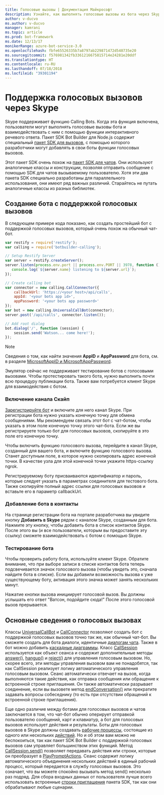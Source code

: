 ```yaml
---
title: Голосовые вызовы | Документация Майкрософт
description: Узнайте, как выполнять голосовые вызовы из бота через Skype с помощью Node.js
author: v-ducvo
ms.author: v-ducvo
manager: kamrani
ms.topic: article
ms.prod: bot-framework
ms.date: 12/13/17
monikerRange: azure-bot-service-3.0
ms.openlocfilehash: fbfe65526335b7a8797ab229871472d540735e20
ms.sourcegitcommit: f576981342fb3361216675815714e24281e20ddf
ms.translationtype: HT
ms.contentlocale: ru-RU
ms.lasthandoff: 07/18/2018
ms.locfileid: "39301194"
---
```

# <a name="support-audio-calls-with-skype"></a>Поддержка голосовых вызовов через Skype

Skype поддерживает функцию Calling Bots.  Когда эта функция включена, пользователи могут выполнять голосовые вызовы бота и взаимодействовать с ним с помощью функции интерактивного речевого ответа.  Пакет SDK Bot Builder для Node.js содержит специальный [пакет SDK для вызовов][calling_sdk], с помощью которого разработчики могут добавлять в свои боты функции голосовых вызовов.   

Этот пакет SDK очень похож на [пакет SDK для чатов][chat_sdk]. Они используют аналогичные классы и конструкции, позволяя отправить сообщение с помощью SDK для чатов вызываемому пользователю.  Хотя эти два пакета SDK специально разработаны для параллельного использования, они имеют ряд важных различий. Старайтесь не путать аналогичные классы из разных библиотек.  

## <a name="create-a-calling-bot"></a>Создание бота с поддержкой голосовых вызовов
В следующем примере кода показано, как создать простейший бот с поддержкой голосовых вызовов, который очень похож на обычный чат-бот. 

```javascript
var restify = require('restify');
var calling = require('botbuilder-calling');

// Setup Restify Server
var server = restify.createServer();
server.listen(process.env.port || process.env.PORT || 3978, function () {
   console.log(`${server.name} listening to ${server.url}`); 
});

// Create calling bot
var connector = new calling.CallConnector({
    callbackUrl: 'https://<your host>/api/calls',
    appId: '<your bots app id>',
    appPassword: '<your bots app password>'
});
var bot = new calling.UniversalCallBot(connector);
server.post('/api/calls', connector.listen());

// Add root dialog
bot.dialog('/', function (session) {
    session.send('Watson... come here!');
});
```

> [!NOTE]
> Сведения о том, как найти значения **AppID** и **AppPassword** для бота, см. в разделе [MicrosoftAppID и MicrosoftAppPassword](~/bot-service-manage-overview.md#microsoftappid-and-microsoftapppassword).

Эмулятор сейчас не поддерживает тестирование ботов с голосовыми вызовами. Чтобы протестировать такого бота, нужно выполнить почти всю процедуру публикации бота.  Также вам потребуется клиент Skype для взаимодействия с ботом. 

### <a name="enable-the-skype-channel"></a>Включение канала Скайп
[Зарегистрируйте бот](../bot-service-quickstart-registration.md) и включите для него канал Skype. При регистрации бота нужно указать конечную точку для обмена сообщениями. Мы рекомендуем связать этот бот с чат-ботом, чтобы указать в этом поле конечную точку этого чат-бота.  Если же вы регистрируете только бот для голосовых вызовов, скопируйте в это поле его конечную точку.  

Чтобы включить функцию голосового вызова, перейдите в канал Skype, созданный для вашего бота, и включите функцию голосового вызова. Станет доступным поле, в которое нужно скопировать адрес конечной точки. В качестве узла для этой конечной точки укажите https-ссылку ngrok.

Регистрируемому боту присваиваются идентификатор и пароль, которые следует указать в параметрах соединителя для тестового бота. Также скопируйте полный адрес ссылки для голосовых вызовов и вставьте его в параметр callbackUrl.

### <a name="add-bot-to-contacts"></a>Добавление бота в контакты
На странице регистрации бота на портале разработчика вы увидите кнопку **Добавить в Skype** рядом с каналом Skype, созданным для бота. Нажмите эту кнопку, чтобы добавить бота в список контактов Skype.  После этого вы (и все пользователи, которым вы предоставите эту ссылку) сможете взаимодействовать с ботом с помощью Skype.

### <a name="test-your-bot"></a>Тестирование бота
Чтобы проверить работу бота, используйте клиент Skype. Обратите внимание, что при выборе записи в списке контактов бота теперь подсвечивается значок голосового вызова (чтобы увидеть это, сначала найдите бота в списке).  Если вы добавили возможность вызова к уже существующему боту, активация этого значка может занять нескольких минут.  

Нажатие кнопки вызова инициирует голосовой вызов. Вы должны услышать его ответ "Ватсон, подойдите сюда!" После этого голосовой вызов прерывается.

## <a name="calling-basics"></a>Основные сведения о голосовых вызовах
Классы [UniversalCallBot](http://docs.botframework.com/en-us/node/builder/calling-reference/classes/_botbuilder_d_.universalcallbot) и [CallConnector](http://docs.botframework.com/en-us/node/builder/calling-reference/classes/_botbuilder_d_.callconnector) позволяют создать бот с поддержкой голосовых вызовов точно так же, как обычный чат-бот. Вы сможете создать для бота диалоги, идентичные [диалогам чата](bot-builder-nodejs-manage-conversation-flow.md). Также в бот можно добавить [каскадные диаграммы](bot-builder-nodejs-prompts.md). Класс [CallSession](http://docs.botframework.com/en-us/node/builder/calling-reference/classes/_botbuilder_d_.callsession) используется как объект сеанса и содержит дополнительные методы [answer()](http://docs.botframework.com/en-us/node/builder/calling-reference/classes/_botbuilder_d_.callsession#answer), [hangup()](http://docs.botframework.com/en-us/node/builder/calling-reference/classes/_botbuilder_d_.callsession#hangup) и [reject()](http://docs.botframework.com/en-us/node/builder/calling-reference/classes/_botbuilder_d_.callsession#reject) для управления голосовым вызовом. Но, скорее всего, эти методы управления вызовом вам не понадобятся, так как CallSession реализует логику автоматического управления голосовым вызовом. Сеанс автоматически отвечает на вызов, когда выполняются такие действия, как отправка сообщения или обращение к встроенной строке приглашения. Он также автоматически разрывает соединение, если вы вызовете метод [endConversation()](http://docs.botframework.com/en-us/node/builder/calling-reference/classes/_botbuilder_d_.callsession#endconversation) или прекратите задавать вопросы собеседнику (то есть при отсутствии обращений к встроенной строке приглашения).

Еще одно различие между ботами для голосовых вызовов и чатов заключается в том, что чат-бот обычно оперирует отправкой пользователю сообщений, карт и клавиатур, а бот для голосовых вызовов использует действия и результаты. Боты для голосовых вызовов в Skype должны создавать [рабочие процессы](http://docs.botframework.com/en-us/node/builder/calling-reference/interfaces/_botbuilder_d_.iworkflow), состоящие из одного или нескольких [действий](http://docs.botframework.com/en-us/node/builder/calling-reference/interfaces/_botbuilder_d_.iaction).  Но и об этом вам можно не беспокоиться, так как пакет SDK Bot Builder с поддержкой голосовых вызовов сам управляет большинством этих функций. Метод [CallSession.send()](http://docs.botframework.com/en-us/node/builder/calling-reference/classes/_botbuilder_d_.callsession#send) позволяет передавать действия или строки, которые он преобразует в [PlayPromptActions](http://docs.botframework.com/en-us/node/builder/calling-reference/classes/_botbuilder_d_.playpromptaction).  Сеанс содержит логику автоматического объединения нескольких действий в единый рабочий процесс, который передается в службу голосовых вызовов. Это означает, что вы можете спокойно вызывать метод send() несколько раз подряд.  Для сбора входных данных от пользователя лучше всего использовать встроенные [строки приглашения](bot-builder-nodejs-prompts.md) пакета SDK, так как они обрабатывают любые сценарии.  

[calling_sdk]: http://docs.botframework.com/en-us/node/builder/calling-reference/modules/_botbuilder_d_
[chat_sdk]: http://docs.botframework.com/en-us/node/builder/chat-reference/modules/_botbuilder_d_